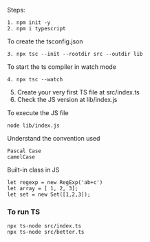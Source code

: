 Steps: 
```
1. npm init -y
2. npm i typescript
```
To create the tsconfig.json
````
3. npx tsc --init --rootdir src --outdir lib
````
To start the ts compiler in watch mode
```
4. npx tsc --watch
```

5. Create your very first TS file at src/index.ts
6. Check the JS version at lib/index.js

To execute the JS file
```
node lib/index.js
```

Understand the convention used
```
Pascal Case
camelCase
```

Built-in class in JS
```
let regexp = new RegExp('ab+c')
let array = [ 1, 2, 3];
let set = new Set([1,2,3]);
```


### To run TS
```
npx ts-node src/index.ts
npx ts-node src/better.ts
```